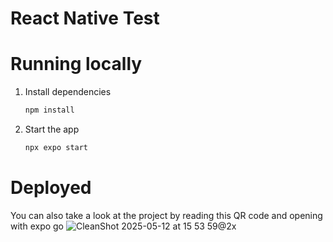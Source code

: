# React Native Test

# Running locally

1. Install dependencies

   ```bash
   npm install
   ```

2. Start the app

   ```bash
   npx expo start
   ```

# Deployed

You can also take a look at the project by reading this QR code and opening with expo go
![CleanShot 2025-05-12 at 15 53 59@2x](https://github.com/user-attachments/assets/d3e0fe98-12c9-4ff9-92a4-c3733194fc0f)

